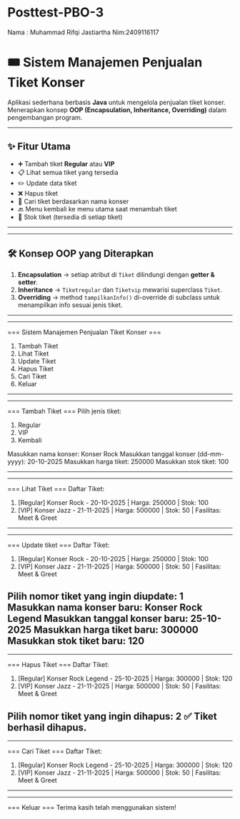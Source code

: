 # Posttest-PBO-3
Nama : Muhammad Rifqi Jastiartha Nim:2409116117

# 🎟️ Sistem Manajemen Penjualan Tiket Konser

Aplikasi sederhana berbasis **Java** untuk mengelola penjualan tiket konser.  
Menerapkan konsep **OOP (Encapsulation, Inheritance, Overriding)** dalam pengembangan program.

---

## ✨ Fitur Utama
- ➕ Tambah tiket **Regular** atau **VIP**  
- 📋 Lihat semua tiket yang tersedia  
- ✏️ Update data tiket  
- ❌ Hapus tiket  
- 🔎 Cari tiket berdasarkan nama konser  
- 🔙 Menu kembali ke menu utama saat menambah tiket  
- 🛒 Stok tiket (tersedia di setiap tiket)  

---

---

## 🛠️ Konsep OOP yang Diterapkan
1. **Encapsulation** → setiap atribut di `Tiket` dilindungi dengan **getter & setter**.  
2. **Inheritance** → `Tiketregular` dan `Tiketvip` mewarisi superclass `Tiket`.  
3. **Overriding** → method `tampilkanInfo()` di-override di subclass untuk menampilkan info sesuai jenis tiket.  

---

---
=== Sistem Manajemen Penjualan Tiket Konser ===
1. Tambah Tiket
2. Lihat Tiket
3. Update Tiket
4. Hapus Tiket
5. Cari Tiket
6. Keluar
---

---
=== Tambah Tiket ===
Pilih jenis tiket:
1. Regular
2. VIP
3. Kembali

Masukkan nama konser: Konser Rock
Masukkan tanggal konser (dd-mm-yyyy): 20-10-2025
Masukkan harga tiket: 250000
Masukkan stok tiket: 100

----

---
=== Lihat Tiket ===
Daftar Tiket:
1. [Regular] Konser Rock - 20-10-2025 | Harga: 250000 | Stok: 100
2. [VIP] Konser Jazz - 21-11-2025 | Harga: 500000 | Stok: 50 | Fasilitas: Meet & Greet

---

---
===  Update tiket ===
Daftar Tiket:
1. [Regular] Konser Rock - 20-10-2025 | Harga: 250000 | Stok: 100
2. [VIP] Konser Jazz - 21-11-2025 | Harga: 500000 | Stok: 50 | Fasilitas: Meet & Greet

Pilih nomor tiket yang ingin diupdate: 1
Masukkan nama konser baru: Konser Rock Legend
Masukkan tanggal konser baru: 25-10-2025
Masukkan harga tiket baru: 300000
Masukkan stok tiket baru: 120
---

---
=== Hapus Tiket ===
Daftar Tiket:
1. [Regular] Konser Rock Legend - 25-10-2025 | Harga: 300000 | Stok: 120
2. [VIP] Konser Jazz - 21-11-2025 | Harga: 500000 | Stok: 50 | Fasilitas: Meet & Greet

Pilih nomor tiket yang ingin dihapus: 2
✅ Tiket berhasil dihapus.
---

---
=== Cari Tiket ===
Daftar Tiket:
1. [Regular] Konser Rock Legend - 25-10-2025 | Harga: 300000 | Stok: 120
2. [VIP] Konser Jazz - 21-11-2025 | Harga: 500000 | Stok: 50 | Fasilitas: Meet & Greet
---

---


=== Keluar ===
Terima kasih telah menggunakan sistem!

